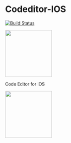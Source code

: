 # Codeditor-IOS
[![Build Status](https://travis-ci.org/QKTeam/Codeditor-IOS.svg?branch=master)](https://travis-ci.org/QKTeam/Codeditor-IOS)

<a href="https://itunes.apple.com/app/codeditor/id1147022827"><img src="https://qkteam.github.io/resources/AppStoreBadge.png" width="150px"></a>

Code Editor for iOS

<img src="https://raw.githubusercontent.com/QKTeam/Codeditor-IOS/master/doc/AppIcon.png" width="150px">
